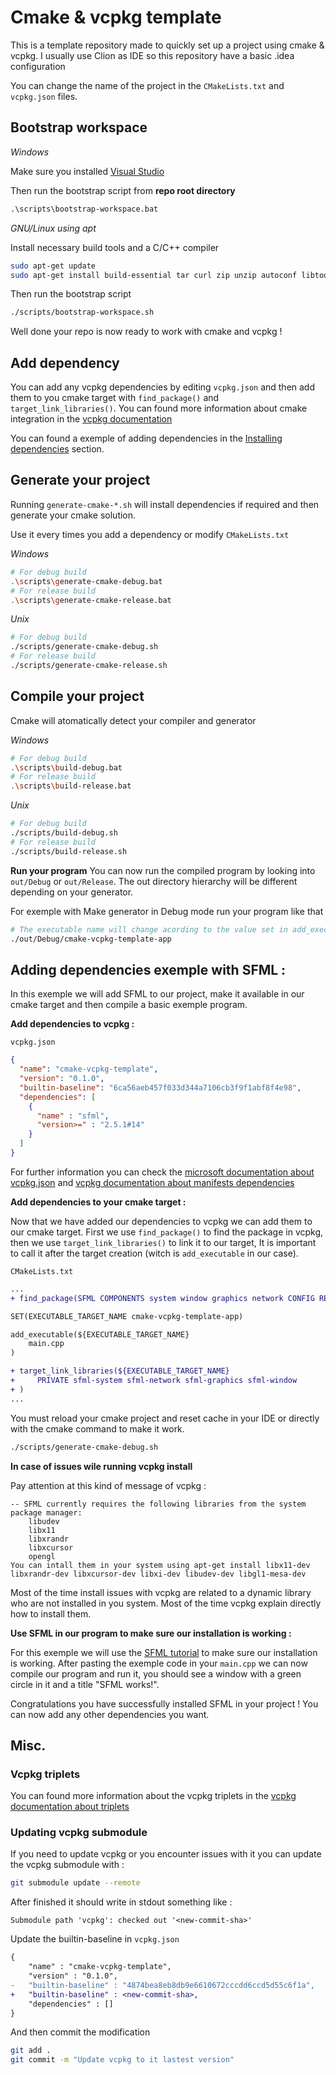 # Cmake & vcpkg template

This is a template repository made to quickly set up a project using cmake & vcpkg.
I usually use Clion as IDE so this repository have a basic .idea configuration

You can change the name of the project in the `CMakeLists.txt` and `vcpkg.json` files.

## Bootstrap workspace

*Windows*

Make sure you installed [Visual Studio](https://visualstudio.microsoft.com/) 

Then run the bootstrap script from **repo root directory**
```bat
.\scripts\bootstrap-workspace.bat
```

*GNU/Linux using apt*

Install necessary build tools and a C/C++ compiler
```sh
sudo apt-get update
sudo apt-get install build-essential tar curl zip unzip autoconf libtool g++ gcc
```

Then run the bootstrap script
```sh
./scripts/bootstrap-workspace.sh
```

Well done your repo is now ready to work with cmake and vcpkg !

## Add dependency

You can add any vcpkg dependencies by editing `vcpkg.json` and then add them to you cmake target with `find_package()` and `target_link_libraries()`. You can found more information about cmake integration in the [vcpkg documentation](https://vcpkg.readthedocs.io/en/latest/users/integration/)

You can found a exemple of adding dependencies in the [Installing dependencies](#installing-dependencies) section.

## Generate your project

Running `generate-cmake-*.sh` will install dependencies if required and then generate your cmake solution.

Use it every times you add a dependency or modify `CMakeLists.txt`

*Windows*
```sh
# For debug build
.\scripts\generate-cmake-debug.bat
# For release build
.\scripts\generate-cmake-release.bat
```

*Unix*
```sh
# For debug build
./scripts/generate-cmake-debug.sh
# For release build
./scripts/generate-cmake-release.sh
```

## Compile your project

Cmake will atomatically detect your compiler and generator 

*Windows*
```sh
# For debug build
.\scripts\build-debug.bat
# For release build
.\scripts\build-release.bat
```

*Unix*
```bash
# For debug build
./scripts/build-debug.sh
# For release build
./scripts/build-release.sh
```

**Run your program**
You can now run the compiled program by looking into `out/Debug` or `out/Release`.
The out directory hierarchy will be different depending on your generator.

For exemple with Make generator in Debug mode run your program like that
```bash
# The executable name will change acording to the value set in add_executable(<name>, ...)
./out/Debug/cmake-vcpkg-template-app
```

## Adding dependencies exemple with SFML :

In this exemple we will add SFML to our project, make it available in our cmake target and then compile a basic exemple program.

**Add dependencies to vcpkg :**

`vcpkg.json`
```json
{
  "name": "cmake-vcpkg-template",
  "version": "0.1.0",
  "builtin-baseline": "6ca56aeb457f033d344a7106cb3f9f1abf8f4e98",
  "dependencies": [
    {
      "name" : "sfml",
      "version>=" : "2.5.1#14"
    }
  ]
}
```

For further information you can check the [microsoft documentation about vcpkg.json](https://learn.microsoft.com/en-us/vcpkg/reference/vcpkg-json) and [vcpkg documentation about manifests dependencies](https://vcpkg.readthedocs.io/en/latest/specifications/manifests/)

**Add dependencies to your cmake target :**

Now that we have added our dependencies to vcpkg we can add them to our cmake target.
First we use `find_package()` to find the package in vcpkg, then we use `target_link_libraries()` to link it to our target, It is important to call it after the target creation (witch is `add_executable` in our case).

`CMakeLists.txt`
```diff
...
+ find_package(SFML COMPONENTS system window graphics network CONFIG REQUIRED)

SET(EXECUTABLE_TARGET_NAME cmake-vcpkg-template-app)

add_executable(${EXECUTABLE_TARGET_NAME}
    main.cpp
)

+ target_link_libraries(${EXECUTABLE_TARGET_NAME}
+     PRIVATE sfml-system sfml-network sfml-graphics sfml-window
+ )
...
```

You must reload your cmake project and reset cache in your IDE or directly with the cmake command to make it work.
```sh
./scripts/generate-cmake-debug.sh
```

**In case of issues wile running vcpkg install**

Pay attention at this kind of message of vcpkg :
```
-- SFML currently requires the following libraries from the system package manager:
    libudev
    libx11
    libxrandr
    libxcursor
    opengl
You can intall them in your system using apt-get install libx11-dev libxrandr-dev libxcursor-dev libxi-dev libudev-dev libgl1-mesa-dev
```

Most of the time install issues with vcpkg are related to a dynamic library who are not installed in you system. Most of the time vcpkg explain directly how to install them. 

**Use SFML in our program to make sure our installation is working :**

For this exemple we will use the [SFML tutorial](https://www.sfml-dev.org/tutorials/2.6/start-linux.php#compiling-a-sfml-program) to make sure our installation is working.
After pasting the exemple code in your `main.cpp` we can now compile our program and run it, you should see a window with a green circle in it and a title "SFML works!".

Congratulations you have successfully installed SFML in your project !
You can now add any other dependencies you want.

## Misc.

### Vcpkg triplets

You can found more information about the vcpkg triplets in the [vcpkg documentation about triplets](https://learn.microsoft.com/fr-fr/vcpkg/users/triplets)

### Updating vcpkg submodule

If you need to update vcpkg or you encounter issues with it you can update the vcpkg submodule with :
```bash
git submodule update --remote
```

After finished it should write in stdout something like :
```
Submodule path 'vcpkg': checked out '<new-commit-sha>'
```

Update the builtin-baseline in `vcpkg.json`
```diff
{
    "name" : "cmake-vcpkg-template",
    "version" : "0.1.0",
-   "builtin-baseline" : "4874bea8eb8db9e6610672cccdd6ccd5d55c6f1a",
+   "builtin-baseline" : <new-commit-sha>,
    "dependencies" : []
}
```

And then commit the modification
```bash
git add .
git commit -m "Update vcpkg to it lastest version"
```
